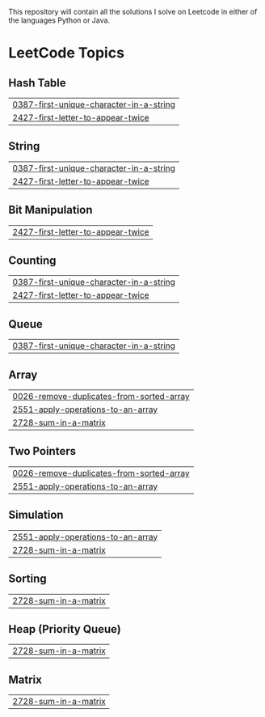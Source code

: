 This repository will contain all the solutions I solve on Leetcode in either of the languages Python or Java.

<!---LeetCode Topics Start-->
# LeetCode Topics
## Hash Table
|  |
| ------- |
| [0387-first-unique-character-in-a-string](https://github.com/shreyasda/Leetcode-Solutions/tree/master/0387-first-unique-character-in-a-string) |
| [2427-first-letter-to-appear-twice](https://github.com/shreyasda/Leetcode-Solutions/tree/master/2427-first-letter-to-appear-twice) |
## String
|  |
| ------- |
| [0387-first-unique-character-in-a-string](https://github.com/shreyasda/Leetcode-Solutions/tree/master/0387-first-unique-character-in-a-string) |
| [2427-first-letter-to-appear-twice](https://github.com/shreyasda/Leetcode-Solutions/tree/master/2427-first-letter-to-appear-twice) |
## Bit Manipulation
|  |
| ------- |
| [2427-first-letter-to-appear-twice](https://github.com/shreyasda/Leetcode-Solutions/tree/master/2427-first-letter-to-appear-twice) |
## Counting
|  |
| ------- |
| [0387-first-unique-character-in-a-string](https://github.com/shreyasda/Leetcode-Solutions/tree/master/0387-first-unique-character-in-a-string) |
| [2427-first-letter-to-appear-twice](https://github.com/shreyasda/Leetcode-Solutions/tree/master/2427-first-letter-to-appear-twice) |
## Queue
|  |
| ------- |
| [0387-first-unique-character-in-a-string](https://github.com/shreyasda/Leetcode-Solutions/tree/master/0387-first-unique-character-in-a-string) |
## Array
|  |
| ------- |
| [0026-remove-duplicates-from-sorted-array](https://github.com/shreyasda/Leetcode-Solutions/tree/master/0026-remove-duplicates-from-sorted-array) |
| [2551-apply-operations-to-an-array](https://github.com/shreyasda/Leetcode-Solutions/tree/master/2551-apply-operations-to-an-array) |
| [2728-sum-in-a-matrix](https://github.com/shreyasda/Leetcode-Solutions/tree/master/2728-sum-in-a-matrix) |
## Two Pointers
|  |
| ------- |
| [0026-remove-duplicates-from-sorted-array](https://github.com/shreyasda/Leetcode-Solutions/tree/master/0026-remove-duplicates-from-sorted-array) |
| [2551-apply-operations-to-an-array](https://github.com/shreyasda/Leetcode-Solutions/tree/master/2551-apply-operations-to-an-array) |
## Simulation
|  |
| ------- |
| [2551-apply-operations-to-an-array](https://github.com/shreyasda/Leetcode-Solutions/tree/master/2551-apply-operations-to-an-array) |
| [2728-sum-in-a-matrix](https://github.com/shreyasda/Leetcode-Solutions/tree/master/2728-sum-in-a-matrix) |
## Sorting
|  |
| ------- |
| [2728-sum-in-a-matrix](https://github.com/shreyasda/Leetcode-Solutions/tree/master/2728-sum-in-a-matrix) |
## Heap (Priority Queue)
|  |
| ------- |
| [2728-sum-in-a-matrix](https://github.com/shreyasda/Leetcode-Solutions/tree/master/2728-sum-in-a-matrix) |
## Matrix
|  |
| ------- |
| [2728-sum-in-a-matrix](https://github.com/shreyasda/Leetcode-Solutions/tree/master/2728-sum-in-a-matrix) |
<!---LeetCode Topics End-->